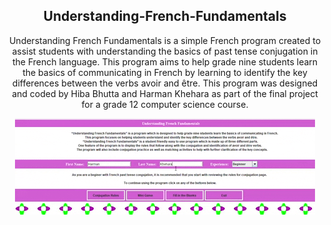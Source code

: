 <h2 align="center">Understanding-French-Fundamentals</h2>
<p align="center">Understanding French Fundamentals is a simple French program created to assist students with understanding the basics of past tense conjugation in the French language. This program aims to help grade nine students learn the basics of communicating in French by learning to identify the key differences between the verbs avoir and être. This program was designed and coded by Hiba Bhutta and Harman Khehara as part of the final project for a grade 12 computer science course.</p>
<p align="center">
  <img width="480" height="154" src="french_project.gif">
</p>
